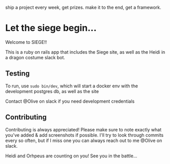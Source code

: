 ship a project every week, get prizes. make it to the end, get a framework.

# Let the siege begin...

Welcome to SIEGE!!

This is a ruby on rails app that includes the Siege site, as well as the Heidi in a dragon costume slack bot.

## Testing

To run, use `sudo bin/dev`, which will start a docker env with the development postgres db, as well as the site

Contact @Olive on slack if you need development credentials

## Contributing

Contributing is always appreciated! Please make sure to note exactly what you've added & add screenshots if possible. I'll try to look through commits every so often, but if I miss one you can always reach out to me @Olive on slack.



Heidi and Orhpeus are counting on you! See you in the battle...
